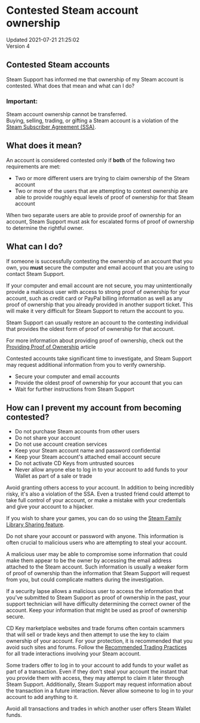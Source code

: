 # Contested Steam account ownership
Updated 2021-07-21 21:25:02  
Version 4  

## Contested Steam accounts
Steam Support has informed me that ownership of my Steam account is contested. What does that mean and what can I do?  
  
  ### Important:
Steam account ownership cannot be transferred.  
Buying, selling, trading, or gifting a Steam account is a violation of the [Steam Subscriber Agreement (SSA)](http://store.steampowered.com/subscriber_agreement/).  
  
## What does it mean?
An account is considered contested only if **both** of the following two requirements are met:  
* Two or more different users are trying to claim ownership of the Steam account
* Two or more of the users that are attempting to contest ownership are able to provide roughly equal levels of proof of ownership for that Steam account
  
When two separate users are able to provide proof of ownership for an account, Steam Support must ask for escalated forms of proof of ownership to determine the rightful owner.  
  
  
## What can I do?
If someone is successfully contesting the ownership of an account that you own, you **must** secure the computer and email account that you are using to contact Steam Support.  
  
If your computer and email account are not secure, you may unintentionally provide a malicious user with access to strong proof of ownership for your account, such as credit card or PayPal billing information as well as any proof of ownership that you already provided in another support ticket. This will make it very difficult for Steam Support to return the account to you.  
  
Steam Support can usually restore an account to the contesting individual that provides the oldest form of proof of ownership for that account.  
  
For more information about providing proof of ownership, check out the [Providing Proof of Ownership](https://help.steampowered.com/en/faqs/view/40A0-8B4B-B54B-C51A) article  
  
Contested accounts take significant time to investigate, and Steam Support may request additional information from you to verify ownership.  
* Secure your computer and email accounts
* Provide the oldest proof of ownership for your account that you can
* Wait for further instructions from Steam Support
  
  
  
## How can I prevent my account from becoming contested?
  
* Do not purchase Steam accounts from other users
* Do not share your account
* Do not use account creation services
* Keep your Steam account name and password confidential
* Keep your Steam account's attached email account secure
* Do not activate CD Keys from untrusted sources
* Never allow anyone else to log in to your account to add funds to your Wallet as part of a sale or trade
  
  
Avoid granting others access to your account. In addition to being incredibly risky, it's also a violation of the SSA. Even a trusted friend could attempt to take full control of your account, or make a mistake with your credentials and give your account to a hijacker.   
  
If you wish to share your games, you can do so using the [Steam Family Library Sharing feature](https://help.steampowered.com/en/faqs/view/57A7-503C-991F-E9A8).  
  
Do not share your account or password with anyone. This information is often crucial to malicious users who are attempting to steal your account.  
  
A malicious user may be able to compromise some information that could make them appear to be the owner by accessing the email address attached to the Steam account. Such information is usually a weaker form of proof of ownership than the information that Steam Support will request from you, but could complicate matters during the investigation.  
  
If a security lapse allows a malicious user to access the information that you've submitted to Steam Support as proof of ownership in the past, your support technician will have difficulty determining the correct owner of the account. Keep your information that might be used as proof of ownership secure.   
  
CD Key marketplace websites and trade forums often contain scammers that will sell or trade keys and then attempt to use the key to claim ownership of your account. For your protection, it is recommended that you avoid such sites and forums. Follow the [Recommended Trading Practices](https://help.steampowered.com/en/faqs/view/18A5-167F-C27B-64A0) for all trade interactions involving your Steam account.  
  
Some traders offer to log in to your account to add funds to your wallet as part of a transaction. Even if they don't steal your account the instant that you provide them with access, they may attempt to claim it later through Steam Support. Additionally, Steam Support may request information about the transaction in a future interaction. Never allow someone to log in to your account to add anything to it.  
  
Avoid all transactions and trades in which another user offers Steam Wallet funds.